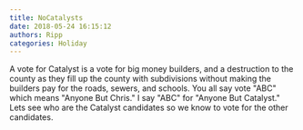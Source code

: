 ```yaml
---
title: NoCatalysts
date: 2018-05-24 16:15:12
authors: Ripp
categories: Holiday
---
```


 A vote for Catalyst is a vote for big money builders, and a destruction to the county as they fill up the county with subdivisions without making the builders pay for the roads, sewers, and schools.
You all say vote "ABC" which means "Anyone But Chris."  I say "ABC" for "Anyone But Catalyst."  Lets see who are the Catalyst candidates so we know to vote for the other candidates.